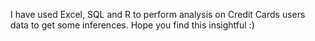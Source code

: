 I have used Excel, SQL and R to perform  analysis on Credit Cards users data to get some inferences. Hope you find this insightful :)
